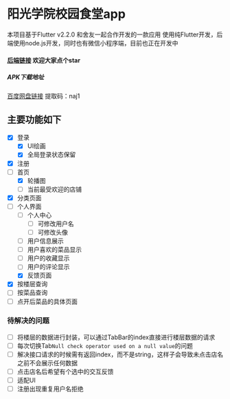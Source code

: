 # 阳光学院校园食堂app

本项目基于Flutter v2.2.0
和舍友一起合作开发的一款应用
使用纯Flutter开发，后端使用node.js开发，同时也有微信小程序端，目前也正在开发中

#### [后端链接](https://github.com/280code/schoolFood) 欢迎大家点个star

##### APK下载地址
[百度网盘链接](https://pan.baidu.com/s/1yoRds1hesrjKTApkBfyw9Q) 提取码：naj1 

## 主要功能如下

- [x] 登录
    - [x] UI绘画
    - [x] 全局登录状态保留 
- [x] 注册
- [ ] 首页
    - [x] 轮播图
    - [ ] 当前最受欢迎的店铺
- [x] 分类页面
- [ ] 个人界面
    - [ ] 个人中心
        - [ ] 可修改用户名
        - [ ] 可修改头像
    - [ ] 用户信息展示
    - [ ] 用户喜欢的菜品显示
    - [ ] 用户的收藏显示
    - [ ] 用户的评论显示 
    - [x] 反馈页面
- [x] 按楼层查询
- [ ] 按菜品查询
- [ ] 点开后菜品的具体页面    

### 待解决的问题

- [ ] 将楼层的数据进行封装，可以通过TabBar的index直接进行楼层数据的请求
- [ ] 每次切换Tab`Null check operator used on a null value`的问题
- [ ] 解决接口请求的时候需有返回index，而不是string，这样子会导致未点击店名之前不会展示任何数据
- [ ] 点击店名后希望有个选中的交互反馈
- [ ] 适配UI
- [ ] 注册出现重复用户名拒绝